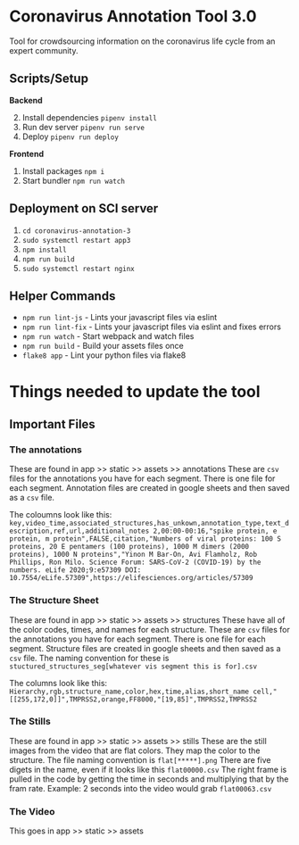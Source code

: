 # Coronavirus Annotation Tool 3.0
Tool for crowdsourcing information on the coronavirus life cycle from an expert community.


## Scripts/Setup

**Backend**

2. Install dependencies `pipenv install`
3. Run dev server  `pipenv run serve`
4. Deploy `pipenv run deploy`

**Frontend**
1. Install packages `npm i`
2. Start bundler `npm run watch`

## Deployment on SCI server
1. `cd coronavirus-annotation-3`
2. `sudo systemctl restart app3`
3. `npm install`
4. `npm run build`
5. `sudo systemctl restart nginx`

## Helper Commands
- `npm run lint-js` - Lints your javascript files via eslint
- `npm run lint-fix` - Lints your javascript files via eslint and fixes errors
- `npm run watch` - Start webpack and watch files
- `npm run build` - Build your assets files once
- `flake8 app` - Lint your python files via flake8

# Things needed to update the tool

## Important Files
### The annotations
These are found in app >> static >> assets >> annotations
These are `csv` files for the annotations you have for each segment. There is one file for each segment.
Annotation files are created in google sheets and then saved as a `csv` file.

The coloumns look like this:
`key,video_time,associated_structures,has_unkown,annotation_type,text_description,ref,url,additional_notes
2,00:00-00:16,"spike protein, e protein, m protein",FALSE,citation,"Numbers of viral proteins: 100 S proteins, 20 E pentamers (100 proteins), 1000 M dimers (2000 proteins), 1000 N proteins","Yinon M Bar-On, Avi Flamholz, Rob Phillips, Ron Milo. Science Forum: SARS-CoV-2 (COVID-19) by the numbers. eLife 2020;9:e57309 DOI: 10.7554/eLife.57309",https://elifesciences.org/articles/57309`

### The Structure Sheet
These are found in app >> static >> assets >> structures
These have all of the color codes, times, and names for each structure.
These are `csv` files for the annotations you have for each segment. There is one file for each segment.
Structure files are created in google sheets and then saved as a `csv` file.
The naming convention for these is `stuctured_structures_seg[whatever vis segment this is for].csv`

The columns look like this:
`Hierarchy,rgb,structure_name,color,hex,time,alias,short_name
cell,"[[255,172,0]]",TMPRSS2,orange,FF8000,"[19,85]",TMPRSS2,TMPRSS2`

### The Stills
These are found in app >> static >> assets >> stills
These are the still images from the video that are flat colors. They map the color to the structure.
The file naming convention is `flat[*****].png` There are five digets in the name, even if it looks like this `flat00000.csv`
The right frame is pulled in the code by getting the time in seconds and multiplying that by the fram rate. Example: 2 seconds into the video would grab `flat00063.csv` 

### The Video
This goes in app >> static >> assets


